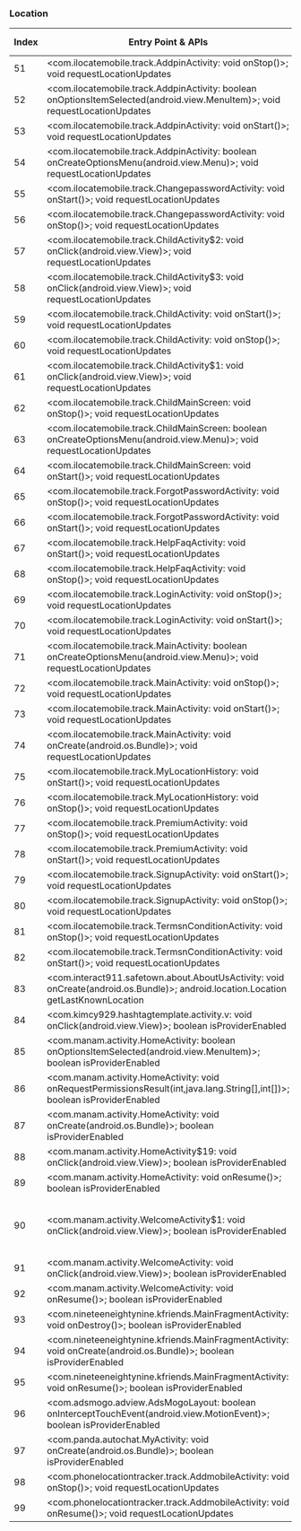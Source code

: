 ### Location
| Index | Entry Point & APIs | Screen shot | Resource id | Label |
| ------------- | ------------- | ------------- |-------------|-------------|
| 51 | <com.ilocatemobile.track.AddpinActivity: void onStop()>; void requestLocationUpdates | ![](D:\COSMOS\output\py\Play_win8\Social\com.ilocatemobile.track\com.ilocatemobile.track.AddpinActivity.png) |  | T |
| 52 | <com.ilocatemobile.track.AddpinActivity: boolean onOptionsItemSelected(android.view.MenuItem)>; void requestLocationUpdates | ![](D:\COSMOS\output\py\Play_win8\Social\com.ilocatemobile.track\com.ilocatemobile.track.AddpinActivity.png) |  | T |
| 53 | <com.ilocatemobile.track.AddpinActivity: void onStart()>; void requestLocationUpdates | ![](D:\COSMOS\output\py\Play_win8\Social\com.ilocatemobile.track\com.ilocatemobile.track.AddpinActivity.png) |  | T |
| 54 | <com.ilocatemobile.track.AddpinActivity: boolean onCreateOptionsMenu(android.view.Menu)>; void requestLocationUpdates | ![](D:\COSMOS\output\py\Play_win8\Social\com.ilocatemobile.track\com.ilocatemobile.track.AddpinActivity.png) |  | T |
| 55 | <com.ilocatemobile.track.ChangepasswordActivity: void onStart()>; void requestLocationUpdates | ![](D:\COSMOS\output\py\Play_win8\Social\com.ilocatemobile.track\com.ilocatemobile.track.ChangepasswordActivity.png) |  | T |
| 56 | <com.ilocatemobile.track.ChangepasswordActivity: void onStop()>; void requestLocationUpdates | ![](D:\COSMOS\output\py\Play_win8\Social\com.ilocatemobile.track\com.ilocatemobile.track.ChangepasswordActivity.png) |  | T |
| 57 | <com.ilocatemobile.track.ChildActivity$2: void onClick(android.view.View)>; void requestLocationUpdates | ![](D:\COSMOS\output\py\Play_win8\Social\com.ilocatemobile.track\com.ilocatemobile.track.ChildActivity.png) |  | T |
| 58 | <com.ilocatemobile.track.ChildActivity$3: void onClick(android.view.View)>; void requestLocationUpdates | ![](D:\COSMOS\output\py\Play_win8\Social\com.ilocatemobile.track\com.ilocatemobile.track.ChildActivity.png) |  | T |
| 59 | <com.ilocatemobile.track.ChildActivity: void onStart()>; void requestLocationUpdates | ![](D:\COSMOS\output\py\Play_win8\Social\com.ilocatemobile.track\com.ilocatemobile.track.ChildActivity.png) |  | T |
| 60 | <com.ilocatemobile.track.ChildActivity: void onStop()>; void requestLocationUpdates | ![](D:\COSMOS\output\py\Play_win8\Social\com.ilocatemobile.track\com.ilocatemobile.track.ChildActivity.png) |  | T |
| 61 | <com.ilocatemobile.track.ChildActivity$1: void onClick(android.view.View)>; void requestLocationUpdates | ![](D:\COSMOS\output\py\Play_win8\Social\com.ilocatemobile.track\com.ilocatemobile.track.ChildActivity.png) |  | T |
| 62 | <com.ilocatemobile.track.ChildMainScreen: void onStop()>; void requestLocationUpdates | ![](D:\COSMOS\output\py\Play_win8\Social\com.ilocatemobile.track\com.ilocatemobile.track.ChildMainScreen.png) |  | T |
| 63 | <com.ilocatemobile.track.ChildMainScreen: boolean onCreateOptionsMenu(android.view.Menu)>; void requestLocationUpdates | ![](D:\COSMOS\output\py\Play_win8\Social\com.ilocatemobile.track\com.ilocatemobile.track.ChildMainScreen.png) |  | T |
| 64 | <com.ilocatemobile.track.ChildMainScreen: void onStart()>; void requestLocationUpdates | ![](D:\COSMOS\output\py\Play_win8\Social\com.ilocatemobile.track\com.ilocatemobile.track.ChildMainScreen.png) |  | T |
| 65 | <com.ilocatemobile.track.ForgotPasswordActivity: void onStop()>; void requestLocationUpdates | ![](D:\COSMOS\output\py\Play_win8\Social\com.ilocatemobile.track\com.ilocatemobile.track.ForgotPasswordActivity.png) |  | T |
| 66 | <com.ilocatemobile.track.ForgotPasswordActivity: void onStart()>; void requestLocationUpdates | ![](D:\COSMOS\output\py\Play_win8\Social\com.ilocatemobile.track\com.ilocatemobile.track.ForgotPasswordActivity.png) |  | T |
| 67 | <com.ilocatemobile.track.HelpFaqActivity: void onStart()>; void requestLocationUpdates | ![](D:\COSMOS\output\py\Play_win8\Social\com.ilocatemobile.track\com.ilocatemobile.track.HelpFaqActivity.png) |  | T |
| 68 | <com.ilocatemobile.track.HelpFaqActivity: void onStop()>; void requestLocationUpdates | ![](D:\COSMOS\output\py\Play_win8\Social\com.ilocatemobile.track\com.ilocatemobile.track.HelpFaqActivity.png) |  | T |
| 69 | <com.ilocatemobile.track.LoginActivity: void onStop()>; void requestLocationUpdates | ![](D:\COSMOS\output\py\Play_win8\Social\com.ilocatemobile.track\com.ilocatemobile.track.LoginActivity.png) |  | T |
| 70 | <com.ilocatemobile.track.LoginActivity: void onStart()>; void requestLocationUpdates | ![](D:\COSMOS\output\py\Play_win8\Social\com.ilocatemobile.track\com.ilocatemobile.track.LoginActivity.png) |  | T |
| 71 | <com.ilocatemobile.track.MainActivity: boolean onCreateOptionsMenu(android.view.Menu)>; void requestLocationUpdates | ![](D:\COSMOS\output\py\Play_win8\Social\com.ilocatemobile.track\com.ilocatemobile.track.MainActivity.png) |  | T |
| 72 | <com.ilocatemobile.track.MainActivity: void onStop()>; void requestLocationUpdates | ![](D:\COSMOS\output\py\Play_win8\Social\com.ilocatemobile.track\com.ilocatemobile.track.MainActivity.png) |  | T |
| 73 | <com.ilocatemobile.track.MainActivity: void onStart()>; void requestLocationUpdates | ![](D:\COSMOS\output\py\Play_win8\Social\com.ilocatemobile.track\com.ilocatemobile.track.MainActivity.png) |  | T |
| 74 | <com.ilocatemobile.track.MainActivity: void onCreate(android.os.Bundle)>; void requestLocationUpdates | ![](D:\COSMOS\output\py\Play_win8\Social\com.ilocatemobile.track\com.ilocatemobile.track.MainActivity.png) |  | T |
| 75 | <com.ilocatemobile.track.MyLocationHistory: void onStart()>; void requestLocationUpdates | ![](D:\COSMOS\output\py\Play_win8\Social\com.ilocatemobile.track\com.ilocatemobile.track.MyLocationHistory.png) |  | T |
| 76 | <com.ilocatemobile.track.MyLocationHistory: void onStop()>; void requestLocationUpdates | ![](D:\COSMOS\output\py\Play_win8\Social\com.ilocatemobile.track\com.ilocatemobile.track.MyLocationHistory.png) |  | T |
| 77 | <com.ilocatemobile.track.PremiumActivity: void onStop()>; void requestLocationUpdates | ![](D:\COSMOS\output\py\Play_win8\Social\com.ilocatemobile.track\com.ilocatemobile.track.PremiumActivity.png) |  | T |
| 78 | <com.ilocatemobile.track.PremiumActivity: void onStart()>; void requestLocationUpdates | ![](D:\COSMOS\output\py\Play_win8\Social\com.ilocatemobile.track\com.ilocatemobile.track.PremiumActivity.png) |  | T |
| 79 | <com.ilocatemobile.track.SignupActivity: void onStart()>; void requestLocationUpdates | ![](D:\COSMOS\output\py\Play_win8\Social\com.ilocatemobile.track\com.ilocatemobile.track.SignupActivity.png) |  | T |
| 80 | <com.ilocatemobile.track.SignupActivity: void onStop()>; void requestLocationUpdates | ![](D:\COSMOS\output\py\Play_win8\Social\com.ilocatemobile.track\com.ilocatemobile.track.SignupActivity.png) |  | T |
| 81 | <com.ilocatemobile.track.TermsnConditionActivity: void onStop()>; void requestLocationUpdates | ![](D:\COSMOS\output\py\Play_win8\Social\com.ilocatemobile.track\com.ilocatemobile.track.TermsnConditionActivity.png) |  | |
| 82 | <com.ilocatemobile.track.TermsnConditionActivity: void onStart()>; void requestLocationUpdates | ![](D:\COSMOS\output\py\Play_win8\Social\com.ilocatemobile.track\com.ilocatemobile.track.TermsnConditionActivity.png) |  | |
| 83 | <com.interact911.safetown.about.AboutUsActivity: void onCreate(android.os.Bundle)>; android.location.Location getLastKnownLocation | ![](D:\COSMOS\output\py\Play_win8\Social\com.interact911.safetown\com.interact911.safetown.about.AboutUsActivity.png) |  | F |
| 84 | <com.kimcy929.hashtagtemplate.activity.v: void onClick(android.view.View)>; boolean isProviderEnabled | ![](D:\COSMOS\output\py\Play_win8\Social\com.kimcy929.hashtags\com.kimcy929.hashtagtemplate.activity.SettingActivity.png) |  | F |
| 85 | <com.manam.activity.HomeActivity: boolean onOptionsItemSelected(android.view.MenuItem)>; boolean isProviderEnabled | ![](D:\COSMOS\output\py\Play_win8\Social\com.manam\com.manam.activity.HomeActivity.png) |  | |
| 86 | <com.manam.activity.HomeActivity: void onRequestPermissionsResult(int,java.lang.String[],int[])>; boolean isProviderEnabled | ![](D:\COSMOS\output\py\Play_win8\Social\com.manam\com.manam.activity.HomeActivity.png) |  | |
| 87 | <com.manam.activity.HomeActivity: void onCreate(android.os.Bundle)>; boolean isProviderEnabled | ![](D:\COSMOS\output\py\Play_win8\Social\com.manam\com.manam.activity.HomeActivity.png) |  | |
| 88 | <com.manam.activity.HomeActivity$19: void onClick(android.view.View)>; boolean isProviderEnabled | ![](D:\COSMOS\output\py\Play_win8\Social\com.manam\com.manam.activity.HomeActivity.png) |  | |
| 89 | <com.manam.activity.HomeActivity: void onResume()>; boolean isProviderEnabled | ![](D:\COSMOS\output\py\Play_win8\Social\com.manam\com.manam.activity.HomeActivity.png) |  | |
| 90 | <com.manam.activity.WelcomeActivity$1: void onClick(android.view.View)>; boolean isProviderEnabled | ![](D:\COSMOS\output\py\Play_win8\Social\com.manam\com.manam.activity.WelcomeActivity.png) | {'2131624287': <sensitive_component.SensitiveComponent.SensitiveView object at 0x0000012523D701D0>, '2131624288': <sensitive_component.SensitiveComponent.SensitiveView object at 0x0000012523D70F60>} | |
| 91 | <com.manam.activity.WelcomeActivity: void onClick(android.view.View)>; boolean isProviderEnabled | ![](D:\COSMOS\output\py\Play_win8\Social\com.manam\com.manam.activity.WelcomeActivity.png) |  | |
| 92 | <com.manam.activity.WelcomeActivity: void onResume()>; boolean isProviderEnabled | ![](D:\COSMOS\output\py\Play_win8\Social\com.manam\com.manam.activity.WelcomeActivity.png) |  | |
| 93 | <com.nineteeneightynine.kfriends.MainFragmentActivity: void onDestroy()>; boolean isProviderEnabled | ![](D:\COSMOS\output\py\Play_win8\Social\com.nineteeneightynine.kfriends\com.nineteeneightynine.kfriends.MainFragmentActivity.png) |  | T |
| 94 | <com.nineteeneightynine.kfriends.MainFragmentActivity: void onCreate(android.os.Bundle)>; boolean isProviderEnabled | ![](D:\COSMOS\output\py\Play_win8\Social\com.nineteeneightynine.kfriends\com.nineteeneightynine.kfriends.MainFragmentActivity.png) |  | T |
| 95 | <com.nineteeneightynine.kfriends.MainFragmentActivity: void onResume()>; boolean isProviderEnabled | ![](D:\COSMOS\output\py\Play_win8\Social\com.nineteeneightynine.kfriends\com.nineteeneightynine.kfriends.MainFragmentActivity.png) |  | T |
| 96 | <com.adsmogo.adview.AdsMogoLayout: boolean onInterceptTouchEvent(android.view.MotionEvent)>; boolean isProviderEnabled | ![](D:\COSMOS\output\py\Play_win8\Social\com.panda.autochat\com.panda.autochat.MyActivity.png) | {'2131165191': <sensitive_component.SensitiveComponent.SensitiveView object at 0x0000012523D029B0>} |F  |
| 97 | <com.panda.autochat.MyActivity: void onCreate(android.os.Bundle)>; boolean isProviderEnabled | ![](D:\COSMOS\output\py\Play_win8\Social\com.panda.autochat\com.panda.autochat.MyActivity.png) |  | F |
| 98 | <com.phonelocationtracker.track.AddmobileActivity: void onStop()>; void requestLocationUpdates | ![](D:\COSMOS\output\py\Play_win8\Social\com.phonelocationtracker.track\com.phonelocationtracker.track.AddmobileActivity.png) |  | T |
| 99 | <com.phonelocationtracker.track.AddmobileActivity: void onResume()>; void requestLocationUpdates | ![](D:\COSMOS\output\py\Play_win8\Social\com.phonelocationtracker.track\com.phonelocationtracker.track.AddmobileActivity.png) |  | T |

